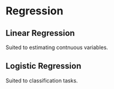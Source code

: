 # Regression

## Linear Regression

Suited to estimating contnuous variables.

## Logistic Regression

Suited to classification tasks.